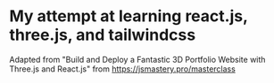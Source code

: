 # My attempt at learning react.js, three.js, and tailwindcss

Adapted from "Build and Deploy a Fantastic 3D Portfolio Website with Three.js and React.js" from https://jsmastery.pro/masterclass 

